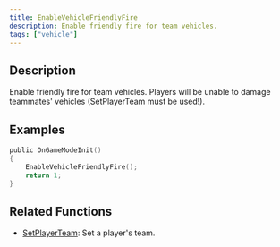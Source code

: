```yaml
---
title: EnableVehicleFriendlyFire
description: Enable friendly fire for team vehicles.
tags: ["vehicle"]
---
```


<VersionWarn version='SA-MP 0.3x' />

## Description

Enable friendly fire for team vehicles. Players will be unable to damage teammates' vehicles (SetPlayerTeam must be used!).

## Examples

```c
public OnGameModeInit()
{
    EnableVehicleFriendlyFire();
    return 1;
}
```

## Related Functions

- [SetPlayerTeam](SetPlayerTeam): Set a player's team.
